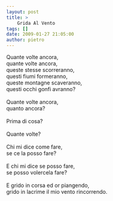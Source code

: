 ```yaml
---
layout: post
title: >
    Grida Al Vento
tags: []
date: 2009-01-27 21:05:00
author: pietro
---
```

Quante volte ancora,<br/>quante volte ancora,<br/>queste stesse scorreranno,<br/>questi fiumi formeranno,<br/>queste montagne scaveranno,<br/>questi occhi gonfi avranno?<br/><br/>Quante volte ancora,<br/>quanto ancora?<br/><br/>Prima di cosa?<br/><br/>Quante volte?<br/><br/>Chi mi dice come fare,<br/>se ce la posso fare?<br/><br/>E chi mi dice se posso fare,<br/>se posso volercela fare?<br/><br/>E grido in corsa ed or piangendo,<br/>grido in lacrime il mio vento rincorrendo.
